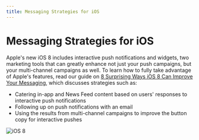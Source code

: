 ```yaml
---
title: Messaging Strategies for iOS
---
```

# Messaging Strategies for iOS

Apple's new iOS 8 includes interactive push notifications and widgets, two marketing tools that can greatly enhance not just your push campaigns, but your multi-channel campaigns as well. To learn how to fully take advantage of Apple's features, read our guide on [8 Surprising Ways iOS 8 Can Improve Your Messaging][1], which discusses strategies such as:

- Catering in-app and News Feed content based on users' responses to interactive push notifications
- Following up on push notifications with an email
- Using the results from multi-channel campaigns to improve the button copy for interactive pushes

![iOS 8][2]

[1]: http://info.appboy.com/rs/appboy/images/8%20Surprising%20Ways%20iOS%208%20Can%20Improve%20Your%20Messaging.pdf
[2]: /assets/img/iOS8.png